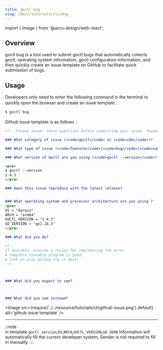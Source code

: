 ```yaml
---
title: goctl bug
slug: /docs/tutorials/cli/bug
---
```


import { Image } from '@arco-design/web-react';

## Overview

goctl bug is a tool used to submit goctl bugs that automatically collects goctl, operating system information, goctl configuration information, and then quickly create an issue template on GitHub to facilitate quick submission of bugs.

## Usage

Developers only need to enter the following command in the terminal to quickly open the browser and create an issue template：

```bash
$ goctl bug
```

Github issue template is as follows：

```markdown
<!-- Please answer these questions before submitting your issue. Thanks! -->

### What category of issue (<code>goctl</code> or <code>sdk</code>)?

### What type of issue (<code>feature</code>|<code>bug</code>|<code>suggestion</code>)?

### What version of Goctl are you using (<code>goctl --version</code>)?

<pre>
$ goctl --version
1.4.3
</pre>

### Does this issue reproduce with the latest release?


### What operating system and processor architecture are you using ?
<pre>
OS = "darwin"
ARCH = "arm64"
GOCTL_VERSION = "1.4.3"
GO_VERSION = "go1.18.3"
</pre>

### What did you do?

<!--
If possible, provide a recipe for reproducing the error.
A complete runnable program is good.
A link on play.golang.org is best.
-->



### What did you expect to see?



### What did you see instead?


```

<Image src={require('../../resource/tutorials/cli/github-issue.png').default} alt='github issue template' />

----

::note  
in template `goctl version`,`OS`,`ARCH`,`GOCTL_VERSION`,`GO_VERN` Information will automatically fill the current developer system, Sender is not required to fill in manually.
:::